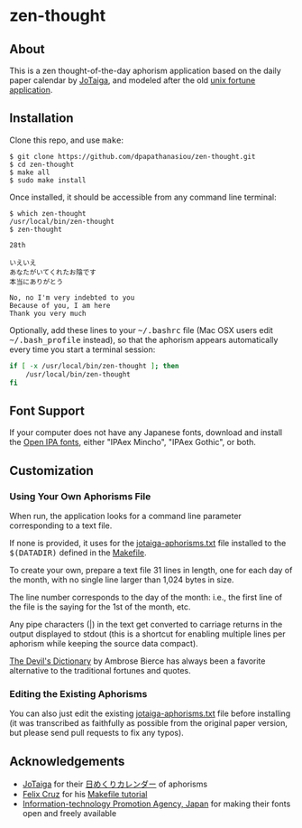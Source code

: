 zen-thought
===========

About
-----

This is a zen thought-of-the-day aphorism application based on the daily paper calendar by [JoTaiga](http://jotaiga.com/), and modeled after the old <a href="http://en.wikipedia.org/wiki/Fortune_(Unix)">unix fortune application</a>.

Installation
------------

Clone this repo, and use <tt>make</tt>:

```
$ git clone https://github.com/dpapathanasiou/zen-thought.git
$ cd zen-thought
$ make all
$ sudo make install
```

Once installed, it should be accessible from any command line terminal:

```
$ which zen-thought
/usr/local/bin/zen-thought
$ zen-thought

28th

いえいえ
あなたがいてくれたお陰です
本当にありがとう

No, no I'm very indebted to you
Because of you, I am here
Thank you very much
```

Optionally, add these lines to your <tt>~/.bashrc</tt> file (Mac OSX users edit <tt>~/.bash_profile</tt> instead), so that the aphorism appears automatically every time you start a terminal session:

```sh
if [ -x /usr/local/bin/zen-thought ]; then
    /usr/local/bin/zen-thought
fi
```

Font Support
------------

If your computer does not have any Japanese fonts, download and install the [Open IPA fonts](http://ipafont.ipa.go.jp/index.html#en), either "IPAex Mincho", "IPAex Gothic", or both.

Customization
-------------

### Using Your Own Aphorisms File

When run, the application looks for a command line parameter corresponding to a text file.

If none is provided, it uses for the [jotaiga-aphorisms.txt](jotaiga-aphorisms.txt) file installed to the <tt>$(DATADIR)</tt> defined in the [Makefile](Makefile).

To create your own, prepare a text file 31 lines in length, one for each day of the month, with no single line larger than 1,024 bytes in size.

The line number corresponds to the day of the month: i.e., the first line of the file is the saying for the 1st of the month, etc.

Any pipe characters (|) in the text get converted to carriage returns in the output displayed to stdout (this is a shortcut for enabling multiple lines per aphorism while keeping the source data compact).

[The Devil's Dictionary](http://www.gutenberg.org/ebooks/972) by Ambrose Bierce has always been a favorite alternative to the traditional fortunes and quotes.

### Editing the Existing Aphorisms

You can also just edit the existing [jotaiga-aphorisms.txt](jotaiga-aphorisms.txt) file before installing (it was transcribed as faithfully as possible from the original paper version, but please send pull requests to fix any typos).

Acknowledgements
----------------

* [JoTaiga](http://jotaiga.com/) for their [日めくりカレンダー](http://jyotaiga.cart.fc2.com/?sort=&ca=1&rca=&word=&page=&item=213) of aphorisms
* [Felix Cruz](http://felixcrux.com/) for his [Makefile tutorial](http://felixcrux.com/blog/creating-basic-makefile)
* [Information-technology Promotion Agency, Japan](http://www.ipa.go.jp/) for making their fonts open and freely available

